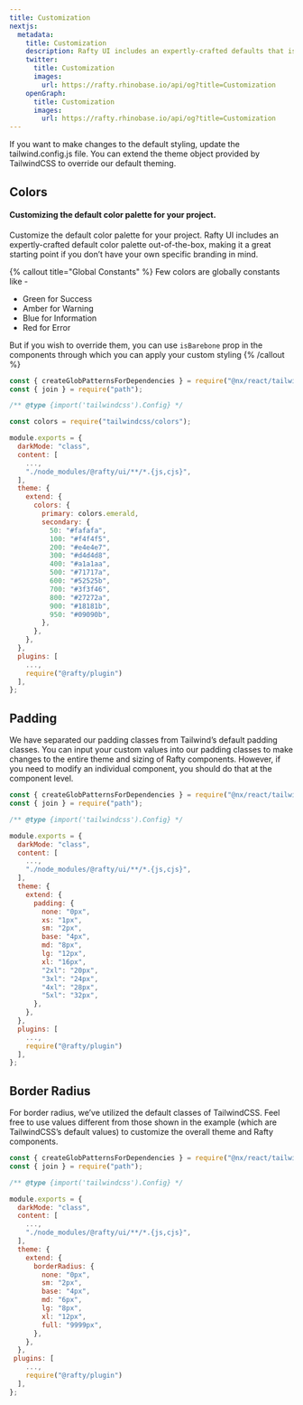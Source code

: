 ```yaml
---
title: Customization
nextjs:
  metadata:
    title: Customization
    description: Rafty UI includes an expertly-crafted defaults that is a great starting point if you don’t have your own specific branding in mind.
    twitter:
      title: Customization
      images:
        url: https://rafty.rhinobase.io/api/og?title=Customization
    openGraph:
      title: Customization
      images:
        url: https://rafty.rhinobase.io/api/og?title=Customization
---
```


If you want to make changes to the default styling, update the tailwind.config.js file. You can extend the theme object provided by TailwindCSS to override our default theming.

## Colors

#### Customizing the default color palette for your project.

Customize the default color palette for your project. Rafty UI includes an expertly-crafted default color palette out-of-the-box, making it a great starting point if you don’t have your own specific branding in mind.

{% callout title="Global Constants" %}
Few colors are globally constants like -

- Green for Success
- Amber for Warning
- Blue for Information
- Red for Error

But if you wish to override them, you can use `isBarebone` prop in the components through which you can apply your custom styling
{% /callout %}

```jsx
const { createGlobPatternsForDependencies } = require("@nx/react/tailwind");
const { join } = require("path");

/** @type {import('tailwindcss').Config} */

const colors = require("tailwindcss/colors");

module.exports = {
  darkMode: "class",
  content: [
    ...,
    "./node_modules/@rafty/ui/**/*.{js,cjs}",
  ],
  theme: {
    extend: {
      colors: {
        primary: colors.emerald,
        secondary: {
          50: "#fafafa",
          100: "#f4f4f5",
          200: "#e4e4e7",
          300: "#d4d4d8",
          400: "#a1a1aa",
          500: "#71717a",
          600: "#52525b",
          700: "#3f3f46",
          800: "#27272a",
          900: "#18181b",
          950: "#09090b",
        },
      },
    },
  },
  plugins: [
    ...,
    require("@rafty/plugin")
  ],
};
```

## Padding

We have separated our padding classes from Tailwind’s default padding classes. You can input your custom values into our padding classes to make changes to the entire theme and sizing of Rafty components. However, if you need to modify an individual component, you should do that at the component level.

```jsx
const { createGlobPatternsForDependencies } = require("@nx/react/tailwind");
const { join } = require("path");

/** @type {import('tailwindcss').Config} */

module.exports = {
  darkMode: "class",
  content: [
    ...,
    "./node_modules/@rafty/ui/**/*.{js,cjs}",
  ],
  theme: {
    extend: {
      padding: {
        none: "0px",
        xs: "1px",
        sm: "2px",
        base: "4px",
        md: "8px",
        lg: "12px",
        xl: "16px",
        "2xl": "20px",
        "3xl": "24px",
        "4xl": "28px",
        "5xl": "32px",
      },
    },
  },
  plugins: [
    ...,
    require("@rafty/plugin")
  ],
};
```

## Border Radius

For border radius, we’ve utilized the default classes of TailwindCSS. Feel free to use values different from those shown in the example (which are TailwindCSS’s default values) to customize the overall theme and Rafty components.

```jsx
const { createGlobPatternsForDependencies } = require("@nx/react/tailwind");
const { join } = require("path");

/** @type {import('tailwindcss').Config} */

module.exports = {
  darkMode: "class",
  content: [
    ...,
    "./node_modules/@rafty/ui/**/*.{js,cjs}",
  ],
  theme: {
    extend: {
      borderRadius: {
        none: "0px",
        sm: "2px",
        base: "4px",
        md: "6px",
        lg: "8px",
        xl: "12px",
        full: "9999px",
      },
    },
  },
 plugins: [
    ...,
    require("@rafty/plugin")
  ],
};
```
